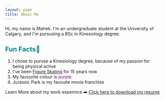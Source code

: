 ```yaml
---
layout: page
title: About Me 
---
```

Hi, my name is Mahek. I'm an undergraduate student at the University of Calgary, and I'm pursusing a BSc in Kinesiology degree. 

 <h2 style="color: teal;"> Fun Facts🎉</h2>

1. I chose to puruse a Kinesiology degree, because of my passion for being physical active
2. I've been [Figure Skating](https://en.wikipedia.org/wiki/Figure_skating) for 15 years now
3. My favourite colour is <span style="color: purple;">purple</span> 
4. Jurassic Park is my favouite movie franchise

Learn More about my work experince ➡️ [Click here to download my resume](assets/MahekResume.docx) 

